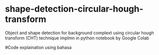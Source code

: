 # shape-detection-circular-hough-transform
Object and shape detection for background complext using circular hough transform (CHT) technique implmn in python notebook by Google Colab


#Code explaination using bahasa
